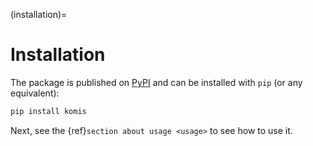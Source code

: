 (installation)=

# Installation

The package is published on [PyPI](https://pypi.org/project/komis/) and can be installed with `pip` (or any equivalent):

```bash
pip install komis
```

Next, see the {ref}`section about usage <usage>` to see how to use it.
